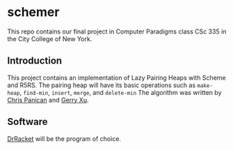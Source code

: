 # schemer
This repo contains our final project in Computer Paradigms class CSc 335 in the City College of New York.

## Introduction
This project contains an implementation of Lazy Pairing Heaps with Scheme and R5RS. The pairing heap will have its basic operations such as `make-heap`, `find-min`, `insert`, `merge`, and `delete-min` The algorithm was written by [Chris Panican](https://github.com/cpanican) and [Gerry Xu](https://github.com/gerryzqx).

## Software
[DrRacket](https://racket-lang.org/) will be the program of choice.
